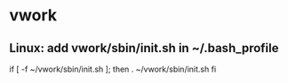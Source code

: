 # vwork #

## Linux: add vwork/sbin/init.sh in ~/.bash_profile
>
if [ -f ~/vwork/sbin/init.sh ]; then
	. ~/vwork/sbin/init.sh
fi

